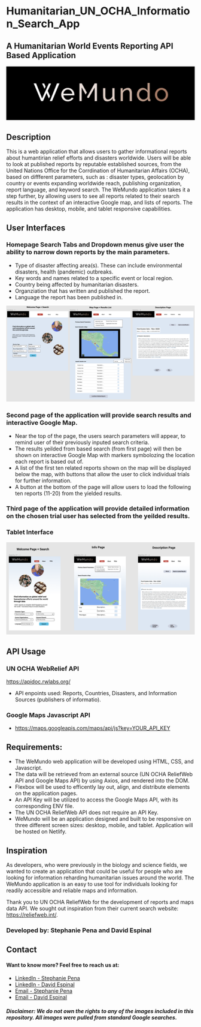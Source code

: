 # Humanitarian_UN_OCHA_Information_Search_App

## A Humanitarian World Events Reporting API Based Application

![](./Images/WeMundoBanner.png)

## Description

This is a web application that allows users to gather informational reports about humantirian relief efforts and disasters worldwide. Users will be able to look at published reports by reputable established sources, from the United Nations Office for the Corrdination of Humanitarian Affairs (OCHA), based on diffferent parameters, such as : disaster types, geolocation by country or events expanding worldwide reach, publishing organization, report language, and keyword search. The WeMundo application takes it a step further, by allowing users to see all reports related to their search results in the context of an interactive Google map, and lists of reports. The application has desktop, mobile, and tablet responsive capabilities.

## User Interfaces

### Homepage Search Tabs and Dropdown menus give user the ability to narrow down reports by the main parameters.

- Type of disaster affecting area(s). These can include environmental disasters, health (pandemic) outbreaks.
- Key words and names related to a specific event or local region.
- Country being affected by humanitarian disasters.
- Organziation that has written and published the report.
- Language the report has been published in.

![](./Images/WeMundo_Desktop_WireFrame_WebRelief_API_App.png)

### Second page of the application will provide search results and interactive Google Map.

- Near the top of the page, the users search parameters will appear, to remind user of their previously inputed search criteria.
- The results yeilded from based search (from first page) will then be shown on interactive Google Map with markers symbolozing the location each report is based out of.
- A list of the first ten related reports shown on the map will be displayed below the map, with buttons that allow the user to click individual trials for further information.
- A button at the bottom of the page will allow users to load the following ten reports (11-20) from the yielded results.

### Third page of the application will provide detailed information on the chosen trial user has selected from the yeilded results.

### Tablet Interface

![](./Images/WeMundo_Tablet_WireFrame_WebRelief_API_App.png)

## API Usage

### UN OCHA WebRelief API

https://apidoc.rwlabs.org/

- API enpoints used: Reports, Countries, Disasters, and Information Sources (publishers of informatio).

### Google Maps Javascript API

- https://maps.googleapis.com/maps/api/js?key=YOUR_API_KEY

## Requirements:

- The WeMundo web application will be developed using HTML, CSS, and Javascript.
- The data will be retrieved from an external source (UN OCHA ReliefWeb API and Google Maps API) by using Axios, and rendered into the DOM.
- Flexbox will be used to efficently lay out, align, and distribute elements on the application pages.
- An API Key will be utilized to access the Google Maps API, with its corresponding ENV file.
- The UN OCHA ReliefWeb API does not require an API Key.
- WeMundo will be an application designed and built to be responsive on three different screen sizes: desktop, mobile, and tablet. Application will be hosted on Netlify.

## Inspiration

As developers, who were previously in the biology and science fields, we wanted to create an application that could be useful for people who are looking for information reharding humanitarian issues around the world. The WeMundo application is an easy to use tool for individuals looking for readily accessible and reliable maps and information.

Thank you to UN OCHA ReliefWeb for the development of reports and maps data API. We sought out inspiration from their current search website: https://reliefweb.int/.

### Developed by: Stephanie Pena and David Espinal

## Contact

#### Want to know more? Feel free to reach us at:

- [LinkedIn - Stephanie Pena](https://www.linkedin.com/in/stephanie-a-pe%C3%B1a-1132bb16a/)
- [LinkedIn - David Espinal](https://www.linkedin.com/in/david-espinal-28b91a1b7/)
- [Email - Stephanie Pena](mailto:stephp23@gmail.com)
- [Email - David Espinal](despinal0425@gmail.com)

##### Disclaimer: We do not own the rights to any of the images included in this repository. All images were pulled from standard Google searches.
